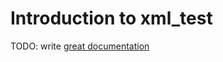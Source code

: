 # Introduction to xml_test

TODO: write [great documentation](http://jacobian.org/writing/what-to-write/)

